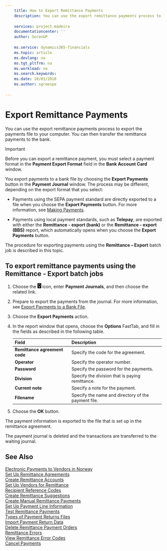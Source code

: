 ```yaml
---
    title: How to Export Remittance Payments
    description: You can use the export remittance payments process to export the payments file to your computer.

    services: project-madeira 
    documentationcenter: ''
    author: SorenGP

    ms.service: dynamics365-financials
    ms.topic: article
    ms.devlang: na
    ms.tgt_pltfrm: na
    ms.workload: na
    ms.search.keywords:
    ms.date: 10/01/2018
    ms.author: sgroespe

---
```

# Export Remittance Payments
You can use the export remittance payments process to export the payments file to your computer. You can then transfer the remittance payments to the bank.  

> [!IMPORTANT]  
>  Before you can export a remittance payment, you must select a payment format in the **Payment Export Format** field in the **Bank Account Card** window.  

You export payments to a bank file by choosing the **Export Payments** button in the **Payment Journal** window. The process may be different, depending on the export format that you select:  

- Payments using the SEPA payment standard are directly exported to a file when you choose the **Export Payments** button. For more information, see [Making Payments](../../payables-make-payments.md).  

- Payments using local payment standards, such as **Telepay**, are exported with either the **Remittance - export (bank)** or the **Remittance - export (BBS)** report, which automatically opens when you choose the **Export Payments** button.  

The procedure for exporting payments using the **Remittance – Export** batch job is described in this topic.  

## To export remittance payments using the Remittance - Export batch jobs  

1.  Choose the ![Search for Page or Report](../../media/ui-search/search_small.png "Search for Page or Report icon") icon, enter **Payment Journals**, and then choose the related link.  
2.  Prepare to export the payments from the journal. For more information, see [Export Payments to a Bank File](../../payables-how-export-payments-bank-file.md).  
3.  Choose the **Export Payments** action.  
4.  In the report window that opens, choose the **Options** FastTab, and fill in the fields as described in the following table.  

    |Field|Description|  
    |---------------------------------|---------------------------------------|  
    |**Remittance agreement code**|Specify the code for the agreement.|  
    |**Operator**|Specify the operator number.|  
    |**Password**|Specify the password for the payments.|  
    |**Division**|Specify the division that is paying remittance.|  
    |**Current note**|Specify a note for the payment.|  
    |**Filename**|Specify the name and directory of the payment file.|  

5.  Choose the **OK** button.  

The payment information is exported to the file that is set up in the remittance agreement.  

The payment journal is deleted and the transactions are transferred to the waiting journal.  

## See Also  
 [Electronic Payments to Vendors in Norway](electronic-payments-to-vendors-in-norway.md)   
 [Set Up Remittance Agreements](how-to-set-up-remittance-agreements.md)   
 [Create Remittance Accounts](how-to-create-remittance-accounts.md)   
 [Set Up Vendors for Remittance](how-to-set-up-vendors-for-remittance.md)   
 [Recipient Reference Codes](recipient-reference-codes.md)   
 [Create Remittance Suggestions](how-to-create-remittance-suggestions.md)   
 [Create Manual Remittance Payments](how-to-create-manual-remittance-payments.md)   
 [Set Up Payment Line Information](how-to-set-up-payment-line-information.md)   
 [Test Remittance Payments](how-to-test-remittance-payments.md)   
 [Types of Payment Returns Files](types-of-payment-returns-files.md)   
 [Import Payment Return Data](how-to-import-payment-return-data.md)   
 [Delete Remittance Payment Orders](how-to-delete-remittance-payment-orders.md)   
 [Remittance Errors](remittance-errors.md)   
 [View Remittance Error Codes](how-to-view-remittance-error-codes.md)   
 [Cancel Payments](how-to-cancel-payments.md)
